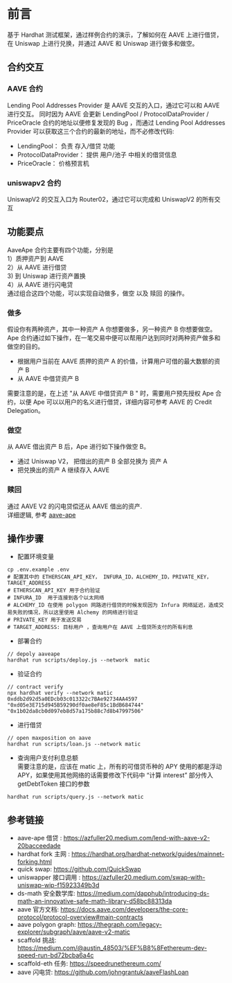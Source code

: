 # 前言     
基于 Hardhat 测试框架，通过样例合约的演示，了解如何在 AAVE 上进行借贷，在 Uniswap 上进行兑换，并通过 AAVE 和 Uniswap 进行做多和做空。

## 合约交互    
### AAVE 合约   
Lending Pool Addresses Provider 是 AAVE 交互的入口，通过它可以和 AAVE 进行交互。 
同时因为 AAVE 会更新 LendingPool / ProtocolDataProvider / PriceOracle 合约的地址以便修复发现的 Bug ，而通过 Lending Pool Addresses Provider  可以获取这三个合约的最新的地址，而不必修改代码: 
- LendingPool：  负责 存入/借贷 功能  
- ProtocolDataProvider： 提供 用户/池子 中相关的借贷信息  
- PriceOracle： 价格预言机 

### uniswapv2 合约     
UniswapV2 的交互入口为 Router02，通过它可以完成和 UniswapV2 的所有交互


##  功能要点  
AaveApe 合约主要有四个功能，分别是    
1）质押资产到 AAVE     
2）从 AAVE 进行借贷   
3) 到 Uniswap 进行资产置换  
4）从 AAVE 进行闪电贷     
通过组合这四个功能，可以实现自动做多，做空 以及 赎回 的操作。  
### 做多  
假设你有两种资产，其中一种资产 A 你想要做多，另一种资产 B 你想要做空。 Ape 合约通过如下操作，在一笔交易中便可以帮用户达到同时对两种资产做多和做空的目的。   
- 根据用户当前在 AAVE 质押的资产 A 的价值，计算用户可借的最大数额的资产 B  
- 从 AAVE 中借贷资产 B 

需要注意的是，在上述 "从 AAVE 中借贷资产 B " 时，需要用户预先授权 Ape 合约，以便 Ape 可以以用户的名义进行借贷，详细内容可参考 AAVE 的 Credit Delegation。  

### 做空
从 AAVE 借出资产 B 后，Ape  进行如下操作做空 B。 

- 通过 Uniswap V2， 把借出的资产 B 全部兑换为 资产 A  
- 把兑换出的资产 A 继续存入 AAVE 


### 赎回    
通过 AAVE V2 的闪电贷偿还从 AAVE 借出的资产.  
详细逻辑, 参考 [aave-ape](https://azfuller20.medium.com/aave-ape-with-%EF%B8%8F-scaffold-eth-c687874c079e )

## 操作步骤  
- 配置环境变量   
```shell
cp .env.example .env
# 配置其中的 ETHERSCAN_API_KEY， INFURA_ID，ALCHEMY_ID，PRIVATE_KEY， TARGET_ADDRESS
# ETHERSCAN_API_KEY 用于合约验证
# INFURA_ID  用于连接到各个以太网络 
# ALCHEMY_ID 在使用 polygon 网路进行借贷的时候发现因为 Infura 网络延迟，造成交易失败的情况，所以这里使用 Alchemy 的网络进行验证  
# PRIVATE_KEY 用于发送交易   
# TARGET_ADDRESS: 目标用户 ，查询用户在 AAVE 上借贷所支付的所有利息
```

- 部署合约  
```shell
// depoly aaveape
hardhat run scripts/deploy.js --network  matic
```

- 验证合约  
```shell
// contract verify
npx hardhat verify --network matic 0xddb2d92d5a0EDcb03c013322c7BAe92734AA4597 "0xd05e3E715d945B59290df0ae8eF85c1BdB684744" "0x1b02da8cb0d097eb8d57a175b88c7d8b47997506"
``` 

- 进行借贷  
```shell
// open maxposition on aave
hardhat run scripts/loan.js --network matic    
```

- 查询用户支付利息总额    
需要注意的是，应该在 matic 上，所有的可借贷币种的 APY 使用的都是浮动 APY，如果使用其他网络的话需要修改下代码中 “计算 interest” 部分传入 getDebtToken 接口的参数     
```shell
hardhat run scripts/query.js --network matic
```




## 参考链接
- aave-ape 借贷 : https://azfuller20.medium.com/lend-with-aave-v2-20bacceedade
- hardhat fork 主网 : https://hardhat.org/hardhat-network/guides/mainnet-forking.html
- quick swap: https://github.com/QuickSwap
- uniswapper 接口调用 : https://azfuller20.medium.com/swap-with-uniswap-wip-f15923349b3d 
- ds-math 安全数学库: https://medium.com/dapphub/introducing-ds-math-an-innovative-safe-math-library-d58bc88313da 
- aave 官方文档: https://docs.aave.com/developers/the-core-protocol/protocol-overview#main-contracts 
- aave polygon graph: https://thegraph.com/legacy-explorer/subgraph/aave/aave-v2-matic  
- scaffold 挑战:  https://medium.com/@austin_48503/%EF%B8%8Fethereum-dev-speed-run-bd72bcba6a4c
- scaffold-eth 任务: https://speedrunethereum.com/ 
- aave 闪电贷: https://github.com/johngrantuk/aaveFlashLoan